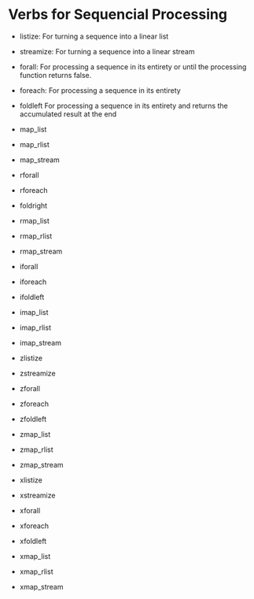 # Verbs for Sequencial Processing

* listize:
  For turning a sequence into a linear list

* streamize:
  For turning a sequence into a linear stream

* forall:
  For processing a sequence in its entirety or
  until the processing function returns false.

* foreach:
  For processing a sequence in its entirety
  
* foldleft
  For processing a sequence in its entirety and returns
  the accumulated result at the end
  
* map_list
* map_rlist
* map_stream

* rforall
* rforeach
* foldright
* rmap_list
* rmap_rlist
* rmap_stream

* iforall
* iforeach
* ifoldleft
* imap_list
* imap_rlist
* imap_stream

* zlistize
* zstreamize
* zforall
* zforeach
* zfoldleft
* zmap_list
* zmap_rlist
* zmap_stream

* xlistize
* xstreamize
* xforall
* xforeach
* xfoldleft
* xmap_list
* xmap_rlist
* xmap_stream
